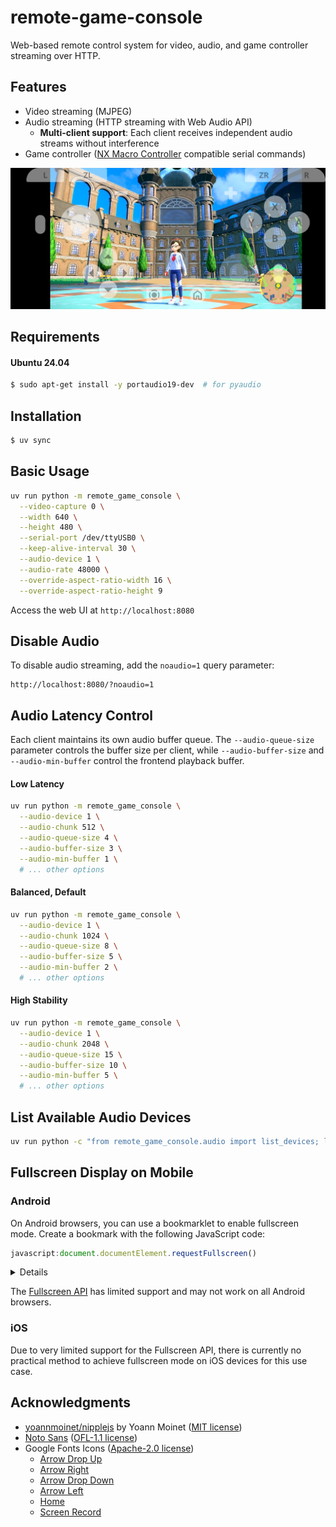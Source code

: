 # remote-game-console

Web-based remote control system for video, audio, and game controller streaming over HTTP.

## Features

- Video streaming (MJPEG)
- Audio streaming (HTTP streaming with Web Audio API)
  - **Multi-client support**: Each client receives independent audio streams without interference
- Game controller ([NX Macro Controller](https://blog.bzl-web.com/entry/2020/01/20/165719) compatible serial commands)

![](screenshot.png)

## Requirements

#### Ubuntu 24.04

```bash
$ sudo apt-get install -y portaudio19-dev  # for pyaudio
```

## Installation

```bash
$ uv sync
```

## Basic Usage

```bash
uv run python -m remote_game_console \
  --video-capture 0 \
  --width 640 \
  --height 480 \
  --serial-port /dev/ttyUSB0 \
  --keep-alive-interval 30 \
  --audio-device 1 \
  --audio-rate 48000 \
  --override-aspect-ratio-width 16 \
  --override-aspect-ratio-height 9
```

Access the web UI at `http://localhost:8080`

## Disable Audio

To disable audio streaming, add the `noaudio=1` query parameter:

```
http://localhost:8080/?noaudio=1
```

## Audio Latency Control

Each client maintains its own audio buffer queue. The `--audio-queue-size` parameter controls the buffer size per client, while `--audio-buffer-size` and `--audio-min-buffer` control the frontend playback buffer.

#### Low Latency

```bash
uv run python -m remote_game_console \
  --audio-device 1 \
  --audio-chunk 512 \
  --audio-queue-size 4 \
  --audio-buffer-size 3 \
  --audio-min-buffer 1 \
  # ... other options
```

#### Balanced, Default

```bash
uv run python -m remote_game_console \
  --audio-device 1 \
  --audio-chunk 1024 \
  --audio-queue-size 8 \
  --audio-buffer-size 5 \
  --audio-min-buffer 2 \
  # ... other options
```

#### High Stability

```bash
uv run python -m remote_game_console \
  --audio-device 1 \
  --audio-chunk 2048 \
  --audio-queue-size 15 \
  --audio-buffer-size 10 \
  --audio-min-buffer 5 \
  # ... other options
```

## List Available Audio Devices

```bash
uv run python -c "from remote_game_console.audio import list_devices; list_devices()"
```

## Fullscreen Display on Mobile

### Android

On Android browsers, you can use a bookmarklet to enable fullscreen mode. Create a bookmark with the following JavaScript code:

```javascript
javascript:document.documentElement.requestFullscreen()
```

<details>

1. Create a new bookmark in your browser
2. Set the URL to the JavaScript code above
3. Navigate to the web UI
4. Tap the bookmark to enter fullscreen mode

</details>

The [Fullscreen API](https://developer.mozilla.org/en-US/docs/Web/API/Element/requestFullscreen) has limited support and may not work on all Android browsers.

### iOS

Due to very limited support for the Fullscreen API, there is currently no practical method to achieve fullscreen mode on iOS devices for this use case.

## Acknowledgments

- [yoannmoinet/nipplejs](https://github.com/yoannmoinet/nipplejs) by Yoann Moinet ([MIT license](remote_game_console/static/nipplejs-0.10.2/package/LICENSE))
- [Noto Sans](https://fonts.google.com/noto/specimen/Noto+Sans) ([OFL-1.1 license](remote_game_console/static/Noto_Sans/OFL.txt))
- Google Fonts Icons ([Apache-2.0 license](remote_game_console/static/icons/LICENSE-2.0.txt))
  - [Arrow Drop Up](https://fonts.google.com/icons?icon.query=arrow+&icon.size=24&icon.color=%231f1f1f&selected=Material+Symbols+Outlined:arrow_drop_up:FILL@0;wght@400;GRAD@0;opsz@24&icon.platform=web)
  - [Arrow Right](https://fonts.google.com/icons?icon.query=arrow+&icon.size=24&icon.color=%231f1f1f&selected=Material+Symbols+Outlined:arrow_right:FILL@0;wght@400;GRAD@0;opsz@24&icon.platform=web)
  - [Arrow Drop Down](https://fonts.google.com/icons?icon.query=arrow+&icon.size=24&icon.color=%231f1f1f&selected=Material+Symbols+Outlined:arrow_drop_down:FILL@0;wght@400;GRAD@0;opsz@24&icon.platform=web)
  - [Arrow Left](https://fonts.google.com/icons?icon.query=arrow+&icon.size=24&icon.color=%231f1f1f&selected=Material+Symbols+Outlined:arrow_left:FILL@0;wght@400;GRAD@0;opsz@24&icon.platform=web)
  - [Home](https://fonts.google.com/icons?icon.size=24&icon.color=%231f1f1f&selected=Material+Symbols+Outlined:home:FILL@0;wght@400;GRAD@0;opsz@24&icon.platform=web)
  - [Screen Record](https://fonts.google.com/icons?icon.query=record&icon.size=24&icon.color=%231f1f1f&selected=Material+Symbols+Outlined:screen_record:FILL@0;wght@400;GRAD@0;opsz@24&icon.platform=web)